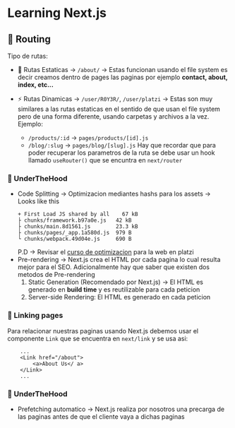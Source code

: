 # Learning Next.js

## 🔀 Routing
Tipo de rutas:
 - 🌳 Rutas Estaticas -> `/about/` -> Estas funcionan usando el file system es decir creamos dentro de pages las paginas por ejemplo **contact, about, index, etc...** 

 - ⚡️ Rutas Dinamicas -> `/user/R0Y3R/`, `/user/platzi` -> Estas son muy similares a las rutas estaticas en el sentido de que usan el file system pero de una forma diferente, usando carpetas y archivos a la vez. Ejemplo: 
    - `/products/:id` -> `pages/products/[id].js`
    - `/blog/:slug` -> `pages/blog/[slug].js`
Hay que recordar que para poder recuperar los parametros de la ruta se debe usar un hook llamado `useRouter()` que se encuntra en `next/router`

### 👀 UnderTheHood
- Code Splitting -> Optimizacion mediantes hashs para los assets -> Looks like this
    ```
    + First Load JS shared by all    67 kB
    ├ chunks/framework.b97a0e.js   42 kB
    ├ chunks/main.8d1561.js        23.3 kB
    ├ chunks/pages/_app.1a580d.js  979 B
    └ chunks/webpack.49d04e.js     690 B
    ```
    P.D -> Revisar el [curso de optimizacion](https://platzi.com/clases/web-performance/) para la web en platzi 
- Pre-rendering -> Next.js crea el HTML por cada pagina lo cual resulta mejor para el SEO. Adicionalmente hay que saber que existen dos metodos de Pre-rendering
    1. Static Generation (Recomendado por Next.js) -> El HTML es generado en **build time** y es reutilizable para cada peticion
    2. Server-side Rendering: El HTML es generado en cada peticion

### 🤞 Linking pages
Para relacionar nuestras paginas usando Next.js debemos usar el componente `Link` que se encuentra en `next/link` y se usa asi:
```
    ...
    <Link href="/about">
        <a>About Us</ a>
    </Link> 
    ...
```

### 👀 UnderTheHood
- Prefetching automatico -> Next.js realiza por nosotros una precarga de las paginas antes de que el cliente vaya a dichas paginas
